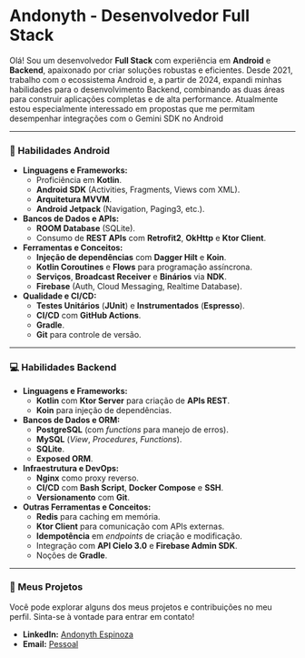# Andonyth - Desenvolvedor Full Stack

Olá! Sou um desenvolvedor **Full Stack** com experiência em **Android** e **Backend**, apaixonado por criar soluções robustas e eficientes. Desde 2021, trabalho com o ecossistema Android e, a partir de 2024, expandi minhas habilidades para o desenvolvimento Backend, combinando as duas áreas para construir aplicações completas e de alta performance. Atualmente estou especialmente interessado em propostas que me permitam desempenhar integrações com o Gemini SDK no Android

---

### 📱 Habilidades Android

* **Linguagens e Frameworks:**
    * Proficiência em **Kotlin**.
    * **Android SDK** (Activities, Fragments, Views com XML).
    * **Arquitetura MVVM**.
    * **Android Jetpack** (Navigation, Paging3, etc.).
* **Bancos de Dados e APIs:**
    * **ROOM Database** (SQLite).
    * Consumo de **REST APIs** com **Retrofit2**, **OkHttp** e **Ktor Client**.
* **Ferramentas e Conceitos:**
    * **Injeção de dependências** com **Dagger Hilt** e **Koin**.
    * **Kotlin Coroutines** e **Flows** para programação assíncrona.
    * **Serviços**, **Broadcast Receiver** e **Binários** via **NDK**.
    * **Firebase** (Auth, Cloud Messaging, Realtime Database).
* **Qualidade e CI/CD:**
    * **Testes Unitários** (**JUnit**) e **Instrumentados** (**Espresso**).
    * **CI/CD** com **GitHub Actions**.
    * **Gradle**.
    * **Git** para controle de versão.

---

### 💻 Habilidades Backend

* **Linguagens e Frameworks:**
    * **Kotlin** com **Ktor Server** para criação de **APIs REST**.
    * **Koin** para injeção de dependências.
* **Bancos de Dados e ORM:**
    * **PostgreSQL** (com *functions* para manejo de erros).
    * **MySQL** (*View*, *Procedures*, *Functions*).
    * **SQLite**.
    * **Exposed ORM**.
* **Infraestrutura e DevOps:**
    * **Nginx** como proxy reverso.
    * **CI/CD** com **Bash Script**, **Docker Compose** e **SSH**.
    * **Versionamento** com **Git**.
* **Outras Ferramentas e Conceitos:**
    * **Redis** para caching em memória.
    * **Ktor Client** para comunicação com APIs externas.
    * **Idempotência** em *endpoints* de criação e modificação.
    * Integração com **API Cielo 3.0** e **Firebase Admin SDK**.
    * Noções de **Gradle**.
---

### 🔗 Meus Projetos

Você pode explorar alguns dos meus projetos e contribuições no meu perfil. Sinta-se à vontade para entrar em contato!

* **LinkedIn:** [Andonyth Espinoza](https://www.linkedin.com/in/andonyth-espinoza-62a198262)
* **Email:** [Pessoal](mailto:andonythespinozamarcano@gmail.com)
